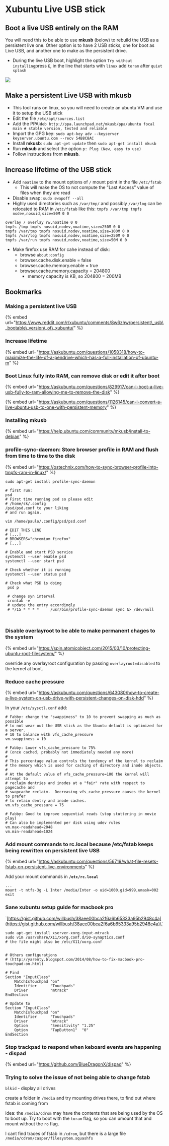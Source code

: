 # Xubuntu Live USB stick

## Boot a live USB entirely on the RAM

You will need this to be able to use **mkusb** \(below\) to rebuild the USB as a persistent live one. Other option is to have 2 USB sticks, one for boot as Live USB, and another one to make as the persistent drive.

* During the live USB boot, highlight the option `Try without installing`press `E`, in the line that starts with `linux` add `toram` after `quiet splash`

![](.gitbook/assets/image%20%283%29.png)

## Make a persistent Live USB with **mkusb**

* This tool runs on linux, so you will need to create an ubuntu VM and use it to setup the USB stick
* Edit the file `/etc/apt/sources.list`
* Add the PPA:`deb http://ppa.launchpad.net/mkusb/ppa/ubuntu focal main # stable version, tested and reliable`
* Import the GPG key: `sudo apt-key adv --keyserver keyserver.ubuntu.com --recv 54B8C8AC`
* Install **mkusb**: `sudo apt-get update` then `sudo apt-get install mkusb`
* Run **mksub** and select the option `p: Plug (New, easy to use)`
* Follow instructions from **mkusb**.

## Increase lifetime of the USB stick

* Add `noatime` to the mount options of `/` mount point in the file `/etc/fstab`
  * This will make the OS to not compute the "Last Access" value of files when they are read
* Disable swap: `sudo swapoff --all`
* Highly used directories such as `/var/tmp/` and possibly `/var/log` can be relocated to RAM in `/etc/fstab` like this: `tmpfs /var/tmp tmpfs nodev,nosuid,size=50M 0 0`

```text
overlay / overlay rw,noatime 0 0
tmpfs /tmp tmpfs nosuid,nodev,noatime,size=250M 0 0
tmpfs /var/tmp tmpfs nosuid,nodev,noatime,size=100M 0 0
tmpfs /var/log tmpfs nosuid,nodev,noatime,size=250M 0 0
tmpfs /var/run tmpfs nosuid,nodev,noatime,size=50M 0 0
```

* Make firefox use RAM for cahe instead of disk:
  * browse `about:config`
  * browser.cache.disk.enable = false
  * browser.cache.memory.enable = true
  * browser.cache.memory.capacity = 204800
    * memory capacity is KB, so 204800 = 200MB

## Bookmarks

### Making a persistent live USB

{% embed url="https://www.reddit.com/r/xubuntu/comments/8w6zhw/persistent\_usb\_bootable\_version\_of\_xubuntu/" %}

### Increase lifetime

{% embed url="https://askubuntu.com/questions/1058318/how-to-maximize-the-life-of-a-pendrive-which-has-a-full-installation-of-ubuntu-m" %}

### Boot Linux fully into RAM, can remove disk or edit it after boot

{% embed url="https://askubuntu.com/questions/829917/can-i-boot-a-live-usb-fully-to-ram-allowing-me-to-remove-the-disk" %}

{% embed url="https://askubuntu.com/questions/1126145/can-i-convert-a-live-ubuntu-usb-to-one-with-persistent-memory" %}

### Installing mkusb

{% embed url="https://help.ubuntu.com/community/mkusb/install-to-debian" %}

### profile-sync-daemon: Store browser profile in RAM and flush from time to time to the disk

{% embed url="https://ostechnix.com/how-to-sync-browser-profile-into-tmpfs-ram-in-linux/" %}

```text
sudo apt-get install profile-sync-daemon

# first run:
psd
# First time running psd so please edit
# /home/sk/.config
/psd/psd.conf to your liking
# and run again.

vim /home/paulo/.config/psd/psd.conf

# EDIT THIS LINE
# [...]
# BROWSERS="chromium firefox"
# [...]

# Enable and start PSD service
systemctl --user enable psd
systemctl --user start psd

# Check whether it is running
systemctl --user status psd

# Check what PSD is doing
 psd p
 
 # change syn interval
 crontab -e
 # update the entry accordingly
 # */15 * * * *     /usr/bin/profile-sync-daemon sync &> /dev/null
 
 

```

### Disable overlayroot to be able to make permanent chages to the system

{% embed url="https://spin.atomicobject.com/2015/03/10/protecting-ubuntu-root-filesystem/" %}

override any overlayroot configuration by passing `overlayroot=disabled` to the kernel at boot.

### Reduce cache pressure

{% embed url="https://askubuntu.com/questions/643080/how-to-create-a-live-system-on-usb-drive-with-persistent-changes-on-disk-hdd" %}

In your `/etc/sysctl.conf` add:

```text
# Fabby: change the "swappiness" to 10 to prevent swapping as much as possible
# to not wear out the USB stick as the Ubuntu default is optimized for a server.
# 10 to balance with vfs_cache_pressure
vm.swappiness = 10

# Fabby: Lower vfs_cache_pressure to 75% 
# (once cached, probably not immediately needed any more)
#
# This percentage value controls the tendency of the kernel to reclaim
# the memory which is used for caching of directory and inode objects.
#
# At the default value of vfs_cache_pressure=100 the kernel will attempt to
# reclaim dentries and inodes at a "fair" rate with respect to pagecache and
# swapcache reclaim.  Decreasing vfs_cache_pressure causes the kernel to prefer
# to retain dentry and inode caches.
vm.vfs_cache_pressure = 75

# Fabby: Good to improve sequential reads (stop stuttering in movie play)
# Can also be implemented per disk using udev rules
vm.max-readahead=2048
vm.min-readahead=1024
```

### Add mount commands to rc.local because /etc/fstab keeps being rewritten on persistent live USB

{% embed url="https://askubuntu.com/questions/56719/what-file-resets-fstab-on-persistent-live-environments" %}

 Add your mount commands in **`/etc/rc.local`**

```text
...
mount -t ntfs-3g -L Inter /media/Inter -o uid=1000,gid=999,umask=002
exit
```

### Sane xubuntu setup guide for macbook pro

\`[https://gist.github.com/willbush/38aee00bca2f6a6b65333a95b2948c4a](https://gist.github.com/willbush/38aee00bca2f6a6b65333a95b2948c4a)\`

```text
sudo apt-get install xserver-xorg-input-mtrack
sudo vim /usr/share/X11/xorg.conf.d/50-synaptics.conf
# the file might also be /etc/X11/xorg.conf 


# Others configurations
# (http://yarenty.blogspot.com/2014/08/how-to-fix-macbook-pro-touchpad-on.html)

# Find
Section "InputClass"
    MatchIsTouchpad "on"
    Identifier      "Touchpads"
    Driver          "mtrack"
EndSection

# Update to
Section "InputClass"
    MatchIsTouchpad "on"
    Identifier      "Touchpads"
    Driver          "mtrack"
    Option          "Sensitivity" "1.25"
    Option          "TapButton1"  "0"
EndSection
```

### Stop trackpad to respond when keboard events are happening - dispad

{% embed url="https://github.com/BlueDragonX/dispad" %}

### Trying to solve the issue of not being able to change fstab

`blkid` - display all drives

create a folder in `/media` and try mounting drives there, to find out where fstab is coming from

idea: the `/media/cdrom` may have the contents that are being used by the OS to boot up. Try to boot with the `toram` flag, so you can umount that and mount without the `ro` flag.

I cant find traces of fstab in `/cdrom`, but there is a large file  `/media/cdrom/casper/filesystem.squashfs`




